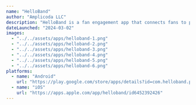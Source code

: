 ```yaml
---
name: "HelloBand"
author: "Amplicoda LLC"
description: "HelloBand is a fan engagement app that connects fans to performers using our One Code Does it All™ QR System. One QR scan leads to a custom landing page with Digital Tipping, Messaging Direct To The Stage, Gigs, Schedule, Social Sites Link, Email Sign Up and Custom Webpage Links."
dateLaunched: "2024-03-02"
images:
  - "../../assets/apps/helloband-1.png"
  - "../../assets/apps/helloband-2.png"
  - "../../assets/apps/helloband-3.png"
  - "../../assets/apps/helloband-4.png"
  - "../../assets/apps/helloband-5.png"
  - "../../assets/apps/helloband-6.png"
platforms:
  - name: "Android"
    url: "https://play.google.com/store/apps/details?id=com.helloband.performer"
  - name: "iOS"
    url: "https://apps.apple.com/app/helloband/id6452392426"
---
```

